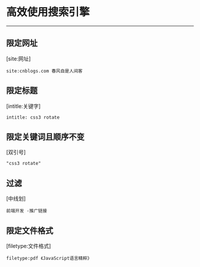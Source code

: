 #  高效使用搜索引擎

---

## 限定网址

[site:网址]

```
site:cnblogs.com 春风自是人间客
```

## 限定标题

[intitle:关键字]

```
intitle: css3 rotate
```

## 限定关键词且顺序不变

[双引号]

```
"css3 rotate"
```

## 过滤

[中线划]

```
前端开发 -推广链接
```

## 限定文件格式

[filetype:文件格式]

```
filetype:pdf 《JavaScript语言精粹》
```